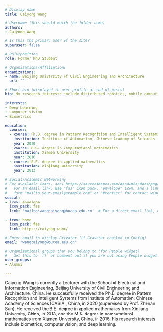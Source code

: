 ```yaml
---
# Display name
title: Caiyong Wang

# Username (this should match the folder name)
authors:
- Caiyong Wang

# Is this the primary user of the site?
superuser: false

# Role/position
role: Former PhD Student

# Organizations/Affiliations
organizations:
- name: Beijing University of Civil Engineering and Architecture
  url: ""

# Short bio (displayed in user profile at end of posts)
bio: My research interests include distributed robotics, mobile computing and programmable matter.

interests:
- Deep Learning
- Computer Vision
- Biometrics

education:
  courses:
  - course: Ph.D. degree in Pattern Recognition and Intelligent Systems
    institution: Institute of Automation, Chinese Academy of Sciences (CASIA)
    year: 2020
  - course: M.S. degree in computational mathematics
    institution: Xiamen University
    year: 2016
  - course: B.E. degree in applied mathematics
    institution: Xinjiang University
    year: 2013

# Social/Academic Networking
# For available icons, see: https://sourcethemes.com/academic/docs/page-builder/#icons
#   For an email link, use "fas" icon pack, "envelope" icon, and a link in the
#   form "mailto:your-email@example.com" or "#contact" for contact widget.
social:
- icon: envelope
  icon_pack: fas
  link: 'mailto:wangcaiyong@bucea.edu.cn'  # For a direct email link, use "mailto:test@example.org".

- icon: home
  icon_pack: fas
  link: https://caiyong.wang/

# Enter email to display Gravatar (if Gravatar enabled in Config)
email: "wangcaiyong@bucea.edu.cn"

# Organizational groups that you belong to (for People widget)
#   Set this to `[]` or comment out if you are not using People widget.
user_groups:
- Alumni

---
```

Caiyong Wang is currently a Lecturer with the School of Electrical and Information Engineering, Beijing University of Civil Engineering and Architecture, China. He successfully received the Ph.D. degree in Pattern Recognition and Intelligent Systems from Institute of Automation, Chinese Academy of Sciences (CASIA), China, in 2020 (supervised by Prof. Zhenan Sun). He received the B.E. degree in applied mathematics from Xinjiang University, China, in 2013, and the M.S. degree in computational mathematics from Xiamen University, China, in 2016. His research interests include biometrics, computer vision, and deep learning.  